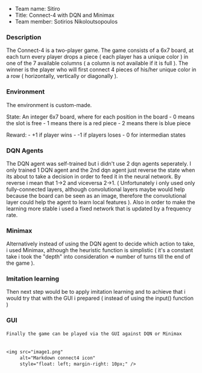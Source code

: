 - Team name: Sitiro
- Title: Connect-4 with DQN and Minimax
- Team member: Sotirios Nikoloutsopoulos

### Description
The Connect-4 is a two-player game. The game consists of a 6x7 board, at each turn every player drops a piece ( each player has a unique color ) in one of the 7 available columns ( a column is not available if it is full ). The winner is the player who will first connect 4 pieces of his/her unique color in a row ( horizontally, vertically or diagonally ).

### Environment
The environment is custom-made.

State: An integer 6x7 board, where for each position in the board
    - 0 means the slot is free
    - 1 means there is a red piece
    - 2 means there is blue piece

Reward:
    - +1 if player wins
    - -1 if players loses
    - 0 for intermedian states

### DQN Agents
The DQN agent was self-trained but i didn't use 2 dqn agents seperately. I only trained 1 DQN agent and the 2nd dqn agent just reverse the state when its about to take a decision in order to feed it in the neural network. By reverse i mean that 1->2 and viceversa 2->1. ( Unfortunately i only used only fully-connected layers, although convolutional layers maybe would help because the board can be seen as an image, therefore the convolutional layer could help the agent to learn local features ). Also in order to make the learning more stable i used a fixed network that is updated by a frequency rate.

### Minimax
Alternatively instead of using the DQN agent to decide which action to take, i used Minimax, although the heuristic function is simplistic ( it's a constant
take i took the "depth" into consideration => number of turns till the end of the game ).

### Imitation learning
Then next step would be to apply imitation learning and to achieve that i would try that with the GUI i prepared ( instead of using the input() function )

### GUI
    Finally the game can be played via the GUI against DQN or Minimax


    <img src="image1.png"
         alt="Markdown connect4 icon"
         style="float: left; margin-right: 10px;" />
